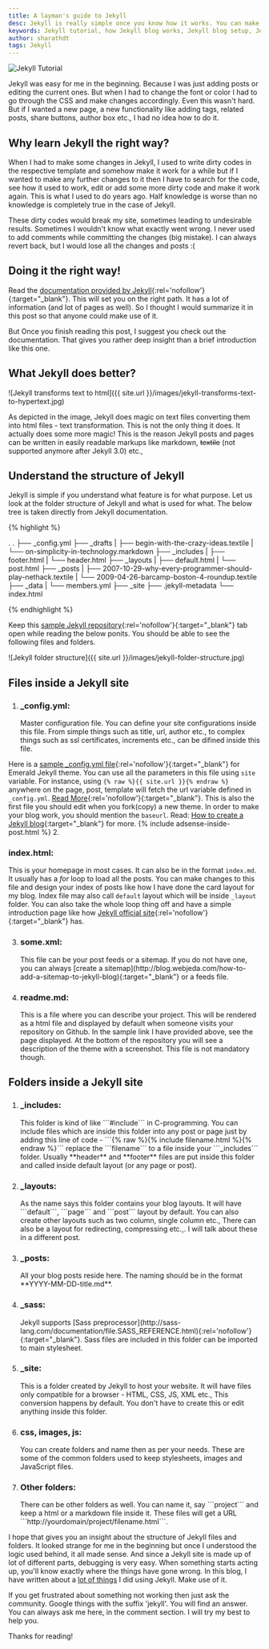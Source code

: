 ```yaml
---
title: A layman's guide to Jekyll
desc: Jekyll is really simple once you know how it works. You can make your blog do wonders once you know how to play with templates, layouts, loops and curly braces. Here is a layman's Jekyll guide! Learn how to get started with Jekyll. Create yourself a clean, minimal and beautiful Jekyll blog. 
keywords: Jekyll tutorial, how Jekyll blog works, Jekyll blog setup, Jekyll working, Jekyll guide
author: sharathdt
tags: Jekyll
---
```


<img alt="Jekyll Tutorial" title="Jekyll guide" itemprop="thumbnailUrl" src="{{ site.url }}/images/jekyll-tutorial-screenshot.jpg">

<i class="fa fa-quote-left fa-3x fa-pull-left fa-border"></i>Jekyll was easy for me in the beginning. Because I was just adding posts or editing the current ones. But when I had to change the font or color I had to go through the CSS and make changes accordingly. Even this wasn't hard. But if I wanted a new page, a new functionality like adding tags, related posts, share buttons, author box etc., I had no idea how to do it. 

## Why learn Jekyll the right way?

When I had to make some changes in Jekyll, I used to write dirty codes in the respective template and somehow make it work for a while but if I wanted to make any further changes to it then I have to search for the code, see how it used to work, edit or add some more dirty code and make it work again. This is what I used to do years ago. Half knowledge is worse than no knowledge is completely true in the case of Jekyll.

These dirty codes would break my site, sometimes leading to undesirable results. Sometimes I wouldn't know what exactly went wrong. I never used to add comments while committing the changes (big mistake). I can always revert back, but I would lose all the changes and posts :(


## Doing it the right way!
Read the [documentation provided by Jekyll](http://jekyllrb.com/docs/home/){:rel='nofollow'}{:target="_blank"}. This will set you on the right path. It has a lot of information (and lot of pages as well). So I thought I would summarize it in this post so that anyone could make use of it. 

But Once you finish reading this post, I suggest you check out the documentation. That gives you rather deep insight than a brief introduction like this one.

## What Jekyll does better?
![Jekyll transforms text to html]({{ site.url }}/images/jekyll-transforms-text-to-hypertext.jpg)

As depicted in the image, Jekyll does magic on text files converting them into html files - text transformation. This is not the only thing it does. It actually does some more magic! This is the reason Jekyll posts and pages can be written in easily readable markups like markdown, <strike>textile</strike> (not supported anymore after Jekyll 3.0) etc.,

## Understand the structure of Jekyll

Jekyll is simple if you understand what feature is for what purpose. Let us look at the folder structure of Jekyll and what is used for what. The below tree is taken directly from Jekyll documentation.


{% highlight %}

.
.
├── _config.yml
├── _drafts
|   ├── begin-with-the-crazy-ideas.textile
|   └── on-simplicity-in-technology.markdown
├── _includes
|   ├── footer.html
|   └── header.html
├── _layouts
|   ├── default.html
|   └── post.html
├── _posts
|   ├── 2007-10-29-why-every-programmer-should-play-nethack.textile
|   └── 2009-04-26-barcamp-boston-4-roundup.textile
├── _data
|   └── members.yml
├── _site
├── .jekyll-metadata
└── index.html

{% endhighlight %}

Keep this [sample Jekyll repository](https://github.com/KingFelix/emerald){:rel='nofollow'}{:target="_blank"} tab open while reading the below ponits. You should be able to see the following files and folders.

![Jekyll folder structure]({{ site.url }}/images/jekyll-folder-structure.jpg)

## Files inside a Jekyll site

1. <h3>_config.yml:</h3> Master configuration file. You can define your site configurations inside this file. From simple things such as title, url, author etc., to complex things such as ssl certificates, increments etc., can be difined inside this file. 
Here is a [sample _config.yml file](https://raw.githubusercontent.com/Redgadget/emerald/gh-pages/_config.yml){:rel='nofollow'}{:target="_blank"} for Emerald Jekyll theme. You can use all the parameters in this file using ```site``` variable. For instance, using ```{% raw %}{{ site.url }}{% endraw %}``` anywhere on the page, post, template will fetch the url variable defined in ```_config.yml```. [Read More](http://jekyllrb.com/docs/configuration/){:rel='nofollow'}{:target="_blank"}.
This is also the  first file you should edit when you fork(copy) a new theme. In order to make your blog work, you should mention the ```baseurl```. Read: [How to create a Jekyll blog](http://blog.webjeda.com/how-to-create-a-jekyll-blog/){:target="_blank"} for more.
{% include adsense-inside-post.html %}
2. <h3>index.html:</h3> This is your homepage in most cases. It can also be in the format ```index.md```. It usually has a _for_ loop to load all the posts. You can make changes to this file and design your index of posts like how I have done the card layout for my blog. Index file may also call ```default``` layout which will be inside ```_layout``` folder. You can also take the whole loop thing off and have a simple introduction page like how [Jekyll official site](jekyllrb.com){:rel='nofollow'}{:target="_blank"} has.

3. <h3>some.xml:</h3> This file can be your post feeds or a sitemap. If you do not have one, you can always [create a sitemap](http://blog.webjeda.com/how-to-add-a-sitemap-to-jekyll-blog){:target="_blank"} or a feeds file.

4. <h3>readme.md:</h3> This is a file where you can describe your project. This will be rendered as a html file and displayed by default when someone visits your repository on Github. In the sample link I have provided above, see the page displayed. At the bottom of the repository you will see a description of the theme with a screenshot. This file is not mandatory though.


## Folders inside a Jekyll site

1. <h3>_includes:</h3> This folder is kind of like ```#include``` in C-programming. You can include files which are inside this folder into any post or page just by adding this line of code - ```{% raw %}{% include filename.html %}{% endraw %}``` replace the ```filename``` to a file inside your ```_includes``` folder. Usually **header** and **footer** files are put inside this folder and called inside default layout (or any page or post).

2. <h3>_layouts:</h3> As the name says this folder contains your blog layouts. It will have ```default```, ```page``` and ```post``` layout by default. You can also create other layouts such as two column, single column etc., There can also be a layout for redirecting, compressing etc.,. I will talk about these in a different post.

3. <h3>_posts:</h3> All your blog posts reside here. The naming should be in the format **YYYY-MM-DD-title.md**.

4. <h3>_sass:</h3> Jekyll supports [Sass preprocessor](http://sass-lang.com/documentation/file.SASS_REFERENCE.html){:rel='nofollow'}{:target="_blank"}. Sass files are included in this folder can be imported to main stylesheet.

5. <h3>_site:</h3> This is a folder created by Jekyll to host your website. It will have files only compatible for a browser - HTML, CSS, JS, XML etc., This conversion happens by default. You don't have to create this or edit anything inside this folder.

6. <h3>css, images, js:</h3> You can create folders and name then as per your needs. These are some of the common folders used to keep stylesheets, images and JavaScript files.

7. <h3>Other folders:</h3> There can be other folders as well. You can name it, say ```project``` and keep a html or a markdown file inside it. These files will get a URL ```http://yourdomain/project/filename.html```.

I hope that gives you an insight about the structure of Jekyll files and folders. It looked strange for me in the beginning but once I understood the logic used behind, it all made sense. And since a Jekyll site is made up of lot of different parts, debugging is very easy. When something starts acting up, you'll know exactly where the things have gone wrong. In this blog, I have written about a [lot of things](http://blog.webjeda.com/archive/) I did using Jekyll. Make use of it.

If you get frustrated about something not working then just ask the community. Google things with the suffix 'jekyll'. You will find an answer. You can always ask me here, in the comment section. I will try my best to help you.

Thanks for reading!

